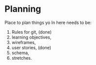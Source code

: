 # Planning
Place to plan things yo
In here needs to be:
1. Rules for git, (done)
2. learning objectives,
3. wireframes,
4. user stories, (done)
5. schema,
6. stretches.
